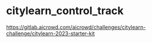 # citylearn_control_track
https://gitlab.aicrowd.com/aicrowd/challenges/citylearn-challenge/citylearn-2023-starter-kit
